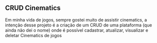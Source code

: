 ## CRUD Cinematics

Em minha vida de jogos, sempre gostei muito de assistir cinematics, a intenção desse projeto é a criação de um CRUD de uma plataforma (que ainda não dei o nome) onde é possível cadastrar, atualizar, visualizar e deletar Cinematics de jogos


